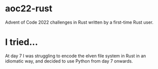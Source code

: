 # aoc22-rust

Advent of Code 2022 challenges in Rust written by a first-time Rust user.

# I tried...

At day 7 I was struggling to encode the elven file system in Rust in an idiomatic way, and decided to use Python from day 7 onwards.
